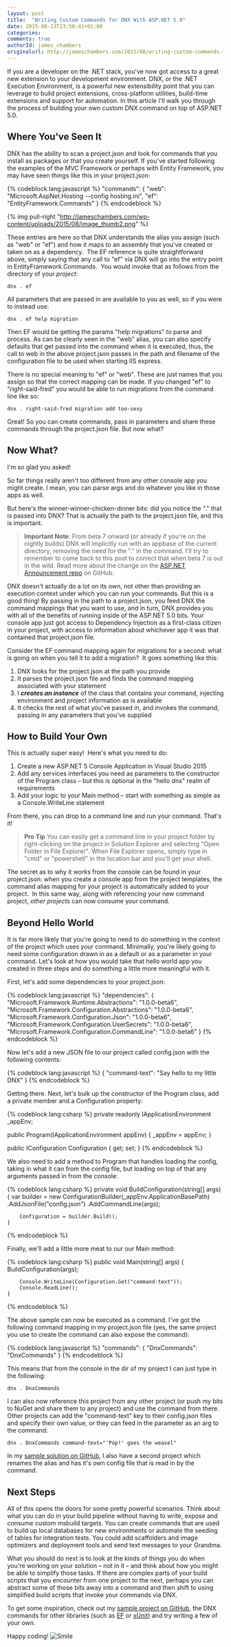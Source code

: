```yaml
---
layout: post
title:  "Writing Custom Commands for DNX With ASP.NET 5.0"
date: 2015-08-13T23:50:41+02:00
categories:
comments: true
authorId: james_chambers
originalurl: http://jameschambers.com/2015/08/writing-custom-commands-for-dnx-with-asp-net-5-0/
---
```


If you are a developer on the .NET stack, you've now got access to a great new extension to your development environment. DNX, or the .NET Execution Environment, is a powerful new extensibility point that you can leverage to build project extensions, cross-platform utilities, build-time extensions and support for automation. In this article I'll walk you through the process of building your own custom DNX command on top of ASP.NET 5.0.

<!--more-->

## Where You've Seen It

DNX has the ability to scan a project.json and look for commands that you install as packages or that you create yourself. If you've started following the examples of the MVC Framework or perhaps with Entity Framework, you may have seen things like this in your project.json:

{% codeblock lang:javascript %}
"commands": {
  "web": "Microsoft.AspNet.Hosting --config hosting.ini",
  "ef": "EntityFramework.Commands"
}
{% endcodeblock %}

{% img pull-right "http://jameschambers.com/wp-content/uploads/2015/08/image_thumb2.png" %}

These entries are here so that DNX understands the alias you assign (such as "web" or "ef") and how it maps to an assembly that you've created or taken on as a dependency.&nbsp; The EF reference is quite straightforward above, simply saying that any call to "ef" via DNX will go into the entry point in EntityFramework.Commands.&nbsp; You would invoke that as follows from the directory of your _project_:

    dnx . ef

All parameters that are passed in are available to you as well, so if you were to instead use:

    dnx . ef help migration

Then EF would be getting the params "help migrations" to parse and process. As can be clearly seen in the "web" alias, you can also specify defaults that get passed into the command when it is executed, thus, the call to web in the above project.json passes in the path and filename of the configuration file to be used when starting IIS express.

There is no special meaning to "ef" or "web". These are just names that you assign so that the correct mapping can be made. If you changed "ef" to "right-said-fred" you would be able to run migrations from the command line like so:

    dnx . right-said-fred migration add too-sexy

Great! So you can create commands, pass in parameters and share these commands through the project.json file. But now what?

## Now What?

I'm so glad you asked!

So far things really aren't too different from any other console app you might create. I mean, you can parse args and do whatever you like in those apps as well.

But here's the winner-winner-chicken-dinner bits: did you notice the "." that is passed into DNX? That is actually the path to the project.json file, and this is important.

> **Important Note**: From beta 7 onward (or already if you're on the nightly builds) DNX will implicitly run with an appbase of the current directory, removing the need for the "." in the command. I'll try to remember to come back to this post to correct that when beta 7 is out in the wild. Read more about the change on the [ASP.NET Announcement repo][2] on GitHub.

DNX doesn't actually do a lot on its own, not other than providing an execution context under which you can run your commands. But this is a good thing! By passing in the path to a project.json, you feed DNX the command mappings that you want to use, and in turn, DNX provides you with all of the benefits of running inside of the ASP.NET 5.0 bits. Your console app just got access to Dependency Injection as a first-class citizen in your project, with access to information about whichever app it was that contained that project.json file.&nbsp;

Consider the EF command mapping again for migrations for a second: what is going on when you tell it to add a migration?&nbsp; It goes something like this:

1. DNX looks for the project.json at the path you provide
2. It parses the project.json file and finds the command mapping associated with your statement
3. I **_creates an instance_** of the class that contains your command, injecting environment and project information as is available
4. It checks the rest of what you've passed in, and invokes the command, passing in any parameters that you've supplied

## How to Build Your Own

This is actually super easy!&nbsp; Here's what you need to do:

1. Create a new ASP.NET 5 Console Application in Visual Studio 2015
2. Add any services interfaces you need as parameters to the constructor of the Program class – but this is optional in the "hello dnx" realm of requirements
3. Add your logic to your Main method – start with something as simple as a Console.WriteLine statement

From there, you can drop to a command line and run your command. That's it!

> **Pro Tip** You can easily get a command line in your project folder by right-clicking on the project in Solution Explorer and selecting "Open Folder in File Explorer". When File Explorer opens, simply type in "cmd" or "powershell" in the location bar and you'll get your shell.

The secret as to why it works from the console can be found in your project.json: when you create a console app from the project templates, the command alias mapping for your project is automatically added to your project.&nbsp; In this same way, along with referencing your new command project, _other projects_ can now consume your command.

## Beyond Hello World

It is far more likely that you're going to need to do something in the context of the project which uses your command. Minimally, you're likely going to need some configuration drawn in as a default or as a parameter in your command. Let's look at how you would take that hello world app you created in three steps and do something a little more meaningful with it.

First, let's add some dependencies to your project.json:

{% codeblock lang:javascript %}
"dependencies": {
    "Microsoft.Framework.Runtime.Abstractions": "1.0.0-beta6",
    "Microsoft.Framework.Configuration.Abstractions": "1.0.0-beta6",
    "Microsoft.Framework.Configuration.Json": "1.0.0-beta6",
    "Microsoft.Framework.Configuration.UserSecrets": "1.0.0-beta6",
    "Microsoft.Framework.Configuration.CommandLine": "1.0.0-beta6"
}
{% endcodeblock %}

Now let's add a new JSON file to our project called config.json with the following contents:

{% codeblock lang:javascript %}
{
  "command-text": "Say hello to my little DNX"
}
{% endcodeblock %}

Getting there. Next, let's bulk up the constructor of the Program class, add a private member and a Configuration property:

{% codeblock lang:csharp %}
private readonly IApplicationEnvironment _appEnv;

public Program(IApplicationEnvironment appEnv)
{
    _appEnv = appEnv;
}

public IConfiguration Configuration { get; set; }
{% endcodeblock %}

We also need to add a method to Program that handles loading the config, taking in what it can from the config file, but loading on top of that any arguments passed in from the console:

{% codeblock lang:csharp %}
    private void BuildConfiguration(string[] args)
    {
        var builder = new ConfigurationBuilder(_appEnv.ApplicationBasePath)
            .AddJsonFile("config.json")
            .AddCommandLine(args);

        Configuration = builder.Build();
    }
{% endcodeblock %}

Finally, we'll add a little more meat to our our Main method:

{% codeblock lang:csharp %}
    public void Main(string[] args)
    {
        BuildConfiguration(args);

        Console.WriteLine(Configuration.Get("command-text"));
        Console.ReadLine();
    }
{% endcodeblock %}

The above sample can now be executed as a command. I've got the following command mapping in my project.json file (yes, the same project you use to create the command can also expose the command):

{% codeblock lang:javascript %}
"commands": {
    "DnxCommands": "DnxCommands"
}
{% endcodeblock %}

This means that from the console in the dir of my project I can just type in the following:

    dnx . DnxCommands

I can also now reference this project from any other project (or push my bits to NuGet and share them to any project) and use the command from there. Other projects can add the "command-text" key to their config.json files and specify their own value, or they can feed in the parameter as an arg to the command:

    dnx . DnxCommands command-text="'Pop!' goes the weasel"

In my [sample solution on GitHub][3], I also have a second project which renames the alias and has it's own config file that is read in by the command.

## Next Steps

All of this opens the doors for some pretty powerful scenarios. Think about what you can do in your build pipeline without having to write, expose and consume custom msbuild targets. You can create commands that are used to build up local databases for new environments or automate the seeding of tables for integration tests. You could add scaffolders and image optimizers and deployment tools and send text messages to your Grandma.

What you should do next is to look at the kinds of things you do when you're working on your solution – not in it – and think about how you might be able to simplify those tasks. If there are complex parts of your build scripts that you encounter from one project to the next, perhaps you can abstract some of those bits away into a command and then shift to using simplified build scripts that invoke your commands via DNX.

To get some inspiration, check out my [sample project on GitHub][3], the DNX commands for other libraries (such as [EF][4] or [xUnit][5]) and try writing a few of your own.

Happy coding! ![Smile][6]

[2]: https://github.com/aspnet/Announcements/issues/52
[3]: https://github.com/MisterJames/DnxCommands/
[4]: https://github.com/aspnet/EntityFramework/tree/dev/src/EntityFramework.Commands
[5]: https://github.com/xunit/dnx.xunit/
[6]: http://jameschambers.com/wp-content/uploads/2015/08/wlEmoticon-smile1.png
  